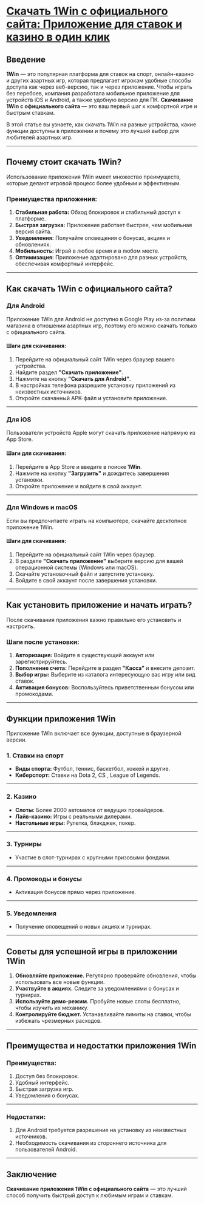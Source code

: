 # [Скачать 1Win с официального сайта: Приложение для ставок и казино в один клик](https://brandplay.link/9sD8CZLQ)

## Введение

**1Win** — это популярная платформа для ставок на спорт, онлайн-казино и других азартных игр, которая предлагает игрокам удобные способы доступа как через веб-версию, так и через приложение. Чтобы играть без перебоев, компания разработала мобильное приложение для устройств iOS и Android, а также удобную версию для ПК. **Скачивание 1Win с официального сайта** — это ваш первый шаг к комфортной игре и быстрым ставкам.

В этой статье вы узнаете, как скачать 1Win на разные устройства, какие функции доступны в приложении и почему это лучший выбор для любителей азартных игр.

***

## Почему стоит скачать 1Win?

Использование приложения 1Win имеет множество преимуществ, которые делают игровой процесс более удобным и эффективным.

### Преимущества приложения:

1. **Стабильная работа:** Обход блокировок и стабильный доступ к платформе.
2. **Быстрая загрузка:** Приложение работает быстрее, чем мобильная версия сайта.
3. **Уведомления:** Получайте оповещения о бонусах, акциях и обновлениях.
4. **Мобильность:** Играй в любое время и в любом месте.
5. **Оптимизация:** Приложение адаптировано для разных устройств, обеспечивая комфортный интерфейс.

***

## Как скачать 1Win с официального сайта?

### Для Android

Приложение 1Win для Android не доступно в Google Play из-за политики магазина в отношении азартных игр, поэтому его можно скачать только с официального сайта.

#### Шаги для скачивания:

1. Перейдите на официальный сайт 1Win через браузер вашего устройства.
2. Найдите раздел **"Скачать приложение"**.
3. Нажмите на кнопку **"Скачать для Android"**.
4. В настройках телефона разрешите установку приложений из неизвестных источников.
5. Откройте скачанный APK-файл и установите приложение.

***

### Для iOS

Пользователи устройств Apple могут скачать приложение напрямую из App Store.

#### Шаги для скачивания:

1. Перейдите в App Store и введите в поиске **1Win**.
2. Нажмите на кнопку **"Загрузить"** и дождитесь завершения установки.
3. Откройте приложение и войдите в свой аккаунт.

***

### Для Windows и macOS

Если вы предпочитаете играть на компьютере, скачайте десктопное приложение 1Win.

#### Шаги для скачивания:

1. Перейдите на официальный сайт 1Win через браузер.
2. В разделе **"Скачать приложение"** выберите версию для вашей операционной системы (Windows или macOS).
3. Скачайте установочный файл и запустите установку.
4. Войдите в свой аккаунт после завершения установки.

***

## Как установить приложение и начать играть?

После скачивания приложения важно правильно его установить и настроить.

### Шаги после установки:

1. **Авторизация:** Войдите в существующий аккаунт или зарегистрируйтесь.
2. **Пополнение счета:** Перейдите в раздел **"Касса"** и внесите депозит.
3. **Выбор игры:** Выберите из каталога интересующую вас игру или вид ставок.
4. **Активация бонусов:** Воспользуйтесь приветственным бонусом или промокодами.

***

## Функции приложения 1Win

Приложение 1Win включает все функции, доступные в браузерной версии.

### 1. Ставки на спорт

* **Виды спорта:** Футбол, теннис, баскетбол, хоккей и другие.
* **Киберспорт:** Ставки на Dota 2, CS
  , League of Legends.

***

### 2. Казино

* **Слоты:** Более 2000 автоматов от ведущих провайдеров.
* **Лайв-казино:** Игры с реальными дилерами.
* **Настольные игры:** Рулетка, блэкджек, покер.

***

### 3. Турниры

* Участие в слот-турнирах с крупными призовыми фондами.

***

### 4. Промокоды и бонусы

* Активация бонусов прямо через приложение.

***

### 5. Уведомления

* Получение оповещений о новых акциях и турнирах.

***

## Советы для успешной игры в приложении 1Win

1. **Обновляйте приложение.** Регулярно проверяйте обновления, чтобы использовать все новые функции.
2. **Участвуйте в акциях.** Следите за уведомлениями о бонусах и турнирах.
3. **Используйте демо-режим.** Пробуйте новые слоты бесплатно, чтобы изучить их механику.
4. **Контролируйте бюджет.** Устанавливайте лимиты на ставки, чтобы избежать чрезмерных расходов.

***

## Преимущества и недостатки приложения 1Win

### Преимущества:

1. Доступ без блокировок.
2. Удобный интерфейс.
3. Быстрая загрузка игр.
4. Уведомления о бонусах.

***

### Недостатки:

1. Для Android требуется разрешение на установку из неизвестных источников.
2. Необходимость скачивания из стороннего источника для пользователей Android.

***

## Заключение

**Скачивание приложения 1Win с официального сайта** — это лучший способ получить быстрый доступ к любимым играм и ставкам.
